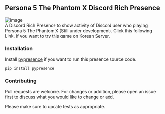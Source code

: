 ## Persona 5 The Phantom X Discord Rich Presence
![image](https://github.com/tzrfabian/p5x-rich-presence/assets/55389802/9bdfe887-bda3-4ff4-8f94-481e87b65364) <br />
A Discord Rich Presence to show activity of Discord user who playing Persona 5 The Phantom X (Still under development). Click this following [Link](https://p5x.perfectworld.com/kr/index.html), if you want to try this game on Korean Server.

### Installation

Install [pypresence](https://qwertyquerty.github.io/pypresence/html/index.html) if you want to run this presence source code.

```bash
pip install pypresence
```

### Contributing

Pull requests are welcome. For changes or addition, please open an issue first
to discuss what you would like to change or add.

Please make sure to update tests as appropriate.
